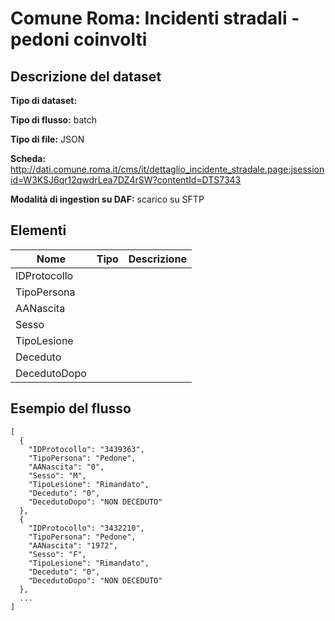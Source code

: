 # Comune Roma: Incidenti stradali - pedoni coinvolti

## Descrizione del dataset

**Tipo di dataset:** 

**Tipo di flusso:** batch

**Tipo di file:** JSON

**Scheda:** http://dati.comune.roma.it/cms/it/dettaglio_incidente_stradale.page;jsessionid=W3KSJ6qr12qwdrLea7DZ4rSW?contentId=DTS7343

**Modalità di ingestion su DAF:** scarico su SFTP


## Elementi

| Nome | Tipo   | Descrizione                     |
|------|--------|---------------------------------|
| IDProtocollo | | |
| TipoPersona | | |
| AANascita | | |
| Sesso | | |
| TipoLesione | | |
| Deceduto | | |
| DecedutoDopo | | |

## Esempio del flusso

```
[
  {
    "IDProtocollo": "3439363",
    "TipoPersona": "Pedone",
    "AANascita": "0",
    "Sesso": "M",
    "TipoLesione": "Rimandato",
    "Deceduto": "0",
    "DecedutoDopo": "NON DECEDUTO"
  },
  {
    "IDProtocollo": "3432210",
    "TipoPersona": "Pedone",
    "AANascita": "1972",
    "Sesso": "F",
    "TipoLesione": "Rimandato",
    "Deceduto": "0",
    "DecedutoDopo": "NON DECEDUTO"
  },
  ...
]
```

